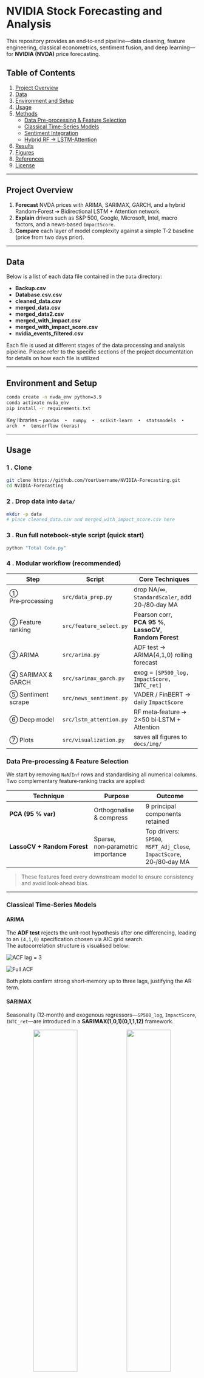 
# NVIDIA Stock Forecasting and Analysis

This repository provides an end‑to‑end pipeline—data cleaning, feature engineering, classical econometrics, sentiment fusion, and deep learning—for **NVIDIA (NVDA)** price forecasting.

## Table of Contents
1. [Project Overview](#project-overview)  
2. [Data](#data)  
3. [Environment and Setup](#environment-and-setup)
4. [Usage](#usage)  
5. [Methods](#methods)  
   - [Data Pre-processing & Feature Selection](#data-pre-processing-feature-selection)  
   - [Classical Time-Series Models](#classical-time-series-models)  
   - [Sentiment Integration](#sentiment-integration)  
   - [Hybrid RF → LSTM-Attention](#hybrid-rf-lstm-attention)  
6. [Results](#results)  
7. [Figures](#figures)  
8. [References](#references)  
9. [License](#license)


---

## Project Overview
1. **Forecast** NVDA prices with ARIMA, SARIMAX, GARCH, and a hybrid Random‑Forest ➔ Bidirectional LSTM + Attention network.  
2. **Explain** drivers such as S&P 500, Google, Microsoft, Intel, macro factors, and a news‑based `ImpactScore`.  
3. **Compare** each layer of model complexity against a simple T‑2 baseline (price from two days prior).

---

## Data
Below is a list of each data file contained in the `Data` directory:

- **Backup.csv**
- **Database.csv.csv**
- **cleaned_data.csv**
- **merged_data.csv**
- **merged_data2.csv**
- **merged_with_impact.csv**
- **merged_with_impact_score.csv**
- **nvidia_events_filtered.csv**

Each file is used at different stages of the data processing and analysis pipeline. Please refer to the specific sections of the project documentation for details on how each file is utilized


---

## Environment and Setup
```bash
conda create -n nvda_env python=3.9
conda activate nvda_env
pip install -r requirements.txt
```

Key libraries – `pandas  •  numpy  •  scikit-learn  •  statsmodels  •  arch  •  tensorflow (keras)`

---

## Usage
### 1 . Clone
```bash
git clone https://github.com/YourUsername/NVIDIA-Forecasting.git
cd NVIDIA-Forecasting
```

### 2 . Drop data into `data/`
```bash
mkdir -p data
# place cleaned_data.csv and merged_with_impact_score.csv here
```

### 3 . Run full notebook‑style script **(quick start)**
```bash
python "Total Code.py"
```

### 4 . Modular workflow **(recommended)**
| Step | Script | Core Techniques |
|------|--------|-----------------|
| ① Pre‑processing | `src/data_prep.py` | drop NA/∞, `StandardScaler`, add 20‑/80‑day MA |
| ② Feature ranking | `src/feature_select.py` | Pearson corr, **PCA 95 %**, **LassoCV**, **Random Forest** |
| ③ ARIMA | `src/arima.py` | ADF test → ARIMA(4,1,0) rolling forecast |
| ④ SARIMAX & GARCH | `src/sarimax_garch.py` | exog = `[SP500_log, ImpactScore, INTC_ret]` |
| ⑤ Sentiment scrape | `src/news_sentiment.py` | VADER / FinBERT → daily `ImpactScore` |
| ⑥ Deep model | `src/lstm_attention.py` | RF meta‑feature ➔ 2×50 bi‑LSTM + Attention |
| ⑦ Plots | `src/visualization.py` | saves all figures to `docs/img/` |

### Data Pre‑processing & Feature Selection
We start by removing `NaN`/`Inf` rows and standardising all numerical columns.  
Two complementary feature‑ranking tracks are applied:

| Technique | Purpose | Outcome |
|-----------|---------|---------|
| **PCA (95 % var)** | Orthogonalise & compress | 9 principal components retained |
| **LassoCV + Random Forest** | Sparse, non‑parametric importance | Top drivers: `SP500`, `MSFT_Adj_Close`, `ImpactScore`, 20‑/80‑day MA |

> These features feed every downstream model to ensure consistency and avoid look‑ahead bias.

---

### Classical Time‑Series Models

#### ARIMA
The **ADF test** rejects the unit‑root hypothesis after one differencing, leading to an `(4,1,0)` specification chosen via AIC grid search.  
The autocorrelation structure is visualised below:

![ACF lag = 3](https://github.com/Haonan-100/NVIDIA-Stock-Analysis/blob/main/Photo/ARIMA%20Model%20-%20Nvidia%20Stock%20-%20Autocorrelation%20plot%20with%20lag%20%3D%203%20.png)

![Full ACF](https://github.com/Haonan-100/NVIDIA-Stock-Analysis/blob/main/Photo/ARIMA%20Model-%20NVIDIA%20Adjusted%20Close%20-%20Autocorrelation%20plot.png)

Both plots confirm strong short‑memory up to three lags, justifying the AR term.

#### SARIMAX
Seasonality (12‑month) and exogenous regressors—`SP500_log`, `ImpactScore`, `INTC_ret`—are introduced in a **SARIMAX(1,0,1)(0,1,1,12)** framework.

<div align="center">

<img src="https://github.com/Haonan-100/NVIDIA-Stock-Analysis/blob/main/Photo/SARIMAX%20Model.png" width="48%">
<img src="https://github.com/Haonan-100/NVIDIA-Stock-Analysis/blob/main/Photo/SARIMAX%20Model2.png" width="48%">

</div>

*Left panel*: fitted vs. observed shows tight tracking.  
*Right panel*: standardised residuals & Q‑Q plot indicate near‑normality with mild tail risk—later captured by GARCH.

#### GARCH
A **GARCH(1,1)** layer is fitted to log‑return residuals, reducing volatility clustering and yielding a log‑likelihood of −2156 (↑ vs. ARIMA).

---

### Sentiment Integration
Daily news headlines are scored by **VADER** and **FinBERT**; scores are averaged into an **`ImpactScore`** that enters SARIMAX and LSTM as a leading indicator.

<div align="center">

<img src="https://github.com/Haonan-100/NVIDIA-Stock-Analysis/blob/main/Photo/Sentiment%20Analysis%20-%20impact%20of%20events%20on%20NVDA%20Stock%20Price.png" width="48%">
<img src="https://github.com/Haonan-100/NVIDIA-Stock-Analysis/blob/main/Photo/Sentiment%20Analysis%20-%20NVDA%20Stock%20Price%20Around%20Events.png" width="48%">

</div>

*Scatter* illustrates a Pearson‑r = 0.43 between `ImpactScore` and next‑day return.  
*Event overlay* shows price jumps aligning with major positive (green) and negative (red) news.

---

### Hybrid RF → LSTM‑Attention
1. **Random Forest** predicts next‑day price to create a meta‑feature.  
2. **Neural net architecture**:  

```
Input (20 features, T‑2 window)
     └─ bi‑LSTM (50) ─┐
     └─ bi‑LSTM (50) ─┘ → Attention → LSTM (50) → Dense(1)
```

3. **Regularisation**: Dropout 0.3, L2 0.01, EarlyStopping (patience 10).

![LSTM Performance](https://github.com/Haonan-100/NVIDIA-Stock-Analysis/blob/main/Photo/LSTM.png)

The plot compares Actual (blue), LSTM (red), and the naive T‑2 baseline (green).

---

## Results

| Model | Inputs | Best Test Metric | T‑2 Baseline |
|-------|--------|------------------|--------------|
| **ARIMA(4,1,0)** | Close | MSE 34.2 | — |
| **SARIMAX** | Close + exog | MSE 22.5 | — |
| **GARCH(1,1)** | log‑σ² | LLH ↑ −2156 | — |
| **LSTM‑Attention** | 20 features, *time_steps = 2* | **MAE 2.42** | 3.44 |

* **32 % MAE reduction** from baseline to LSTM.  
* SARIMAX halves ARIMA’s error by injecting macro + sentiment.  
* Residual heavy tails in SARIMAX are mostly neutralised after the GARCH layer.

```

## References
* Xiao, Q., & Ihnaini, B. (2023). *Stock trend prediction using sentiment analysis*. PeerJ Computer Science.  
* [Yahoo Finance – NVDA](https://finance.yahoo.com/quote/NVDA/news/)  
* Mnih, V. et al. (2016). *Asynchronous Methods for Deep Reinforcement Learning*. arXiv:1607.01958.

---

Thank you for visiting this project. If you have any questions or suggestions, feel free to open an issue or submit a pull request.
